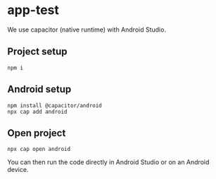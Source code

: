 # app-test

We use capacitor (native runtime) with Android Studio.

## Project setup
```
npm i
```

## Android setup
```
npm install @capacitor/android
npx cap add android
```

## Open project
```
npx cap open android
```

You can then run the code directly in Android Studio or on an Android device.
